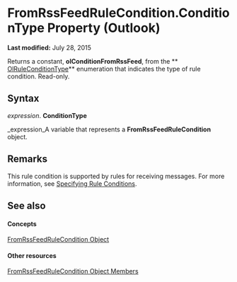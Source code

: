
# FromRssFeedRuleCondition.ConditionType Property (Outlook)

 **Last modified:** July 28, 2015

Returns a constant,  **olConditionFromRssFeed**, from the  ** [OlRuleConditionType](35c2f965-0f9d-8cc8-2f05-60522268574f.md)** enumeration that indicates the type of rule condition. Read-only.

## Syntax

 _expression_. **ConditionType**

 _expression_A variable that represents a  **FromRssFeedRuleCondition** object.


## Remarks

This rule condition is supported by rules for receiving messages. For more information, see  [Specifying Rule Conditions](812c131a-fe23-1b8b-5e2d-9459d7102630.md).


## See also


#### Concepts


 [FromRssFeedRuleCondition Object](8de6e629-7e3d-b4df-d758-a5bff3abd6a1.md)
#### Other resources


 [FromRssFeedRuleCondition Object Members](0c0a949a-d654-6701-f70d-9a5bb908fed8.md)
